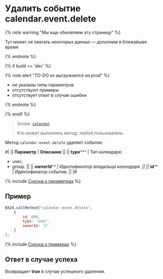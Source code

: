 # Удалить событие calendar.event.delete

{% note warning "Мы еще обновляем эту страницу" %}

Тут может не хватать некоторых данных — дополним в ближайшее время

{% endnote %}

{% if build == 'dev' %}

{% note alert "TO-DO _не выгружается на prod_" %}

- не указаны типы параметров
- отсутствуют примеры
- отсутствует ответ в случае ошибки

{% endnote %}

{% endif %}

> Scope: [`calendar`](../scopes/permissions.md)
>
> Кто может выполнять метод: любой пользователь

Метод `calendar.event.delete` удаляет событие.

#|
|| **Параметр** | **Описание** ||
|| **type**^*^ | Тип календаря: 
- user; 
- group. ||
|| **ownerId**^*^ | Идентификатор владельца календаря. ||
|| **id**^*^ | Идентификатор события. ||
|#

{% include [Сноска о параметрах](../../_includes/required.md) %}

## Пример

```js
BX24.callMethod("calendar.event.delete",
    {
        id: 698,
        type: 'user',
        ownerId: '2'
    }
);
```

{% include [Сноска о примерах](../../_includes/examples.md) %}

## Ответ в случае успеха

Возвращает **true** в случае успешного удаления.